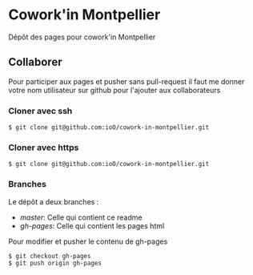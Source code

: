 # Cowork'in Montpellier

Dépôt des pages pour cowork'in Montpellier

## Collaborer

Pour participer aux pages et pusher sans pull-request il faut me donner votre nom utilisateur sur github pour l'ajouter 
aux collaborateurs

### Cloner avec ssh

    $ git clone git@github.com:ioO/cowork-in-montpellier.git

### Cloner avec https

    $ git clone git@github.com:ioO/cowork-in-montpellier.git

### Branches

Le dépôt a deux branches :
*   *master*: Celle qui contient ce readme
*   *gh-pages*: Celle qui contient les pages html

Pour modifier et pusher le contenu de gh-pages

    $ git checkout gh-pages
    $ git push origin gh-pages

